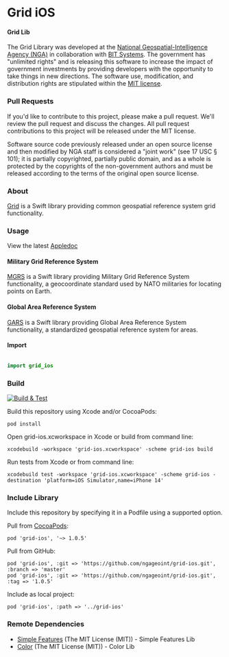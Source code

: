 # Grid iOS

#### Grid Lib ####

The Grid Library was developed at the [National Geospatial-Intelligence Agency (NGA)](http://www.nga.mil/) in collaboration with [BIT Systems](https://www.caci.com/bit-systems/). The government has "unlimited rights" and is releasing this software to increase the impact of government investments by providing developers with the opportunity to take things in new directions. The software use, modification, and distribution rights are stipulated within the [MIT license](http://choosealicense.com/licenses/mit/).

### Pull Requests ###
If you'd like to contribute to this project, please make a pull request. We'll review the pull request and discuss the changes. All pull request contributions to this project will be released under the MIT license.

Software source code previously released under an open source license and then modified by NGA staff is considered a "joint work" (see 17 USC § 101); it is partially copyrighted, partially public domain, and as a whole is protected by the copyrights of the non-government authors and must be released according to the terms of the original open source license.

### About ###

[Grid](http://ngageoint.github.io/grid-ios/) is a Swift library providing common geospatial reference system grid functionality.

### Usage ###

View the latest [Appledoc](http://ngageoint.github.io/grid-ios/docs/api/)

#### Military Grid Reference System ####

[MGRS](https://github.com/ngageoint/mgrs-ios) is a Swift library providing Military Grid Reference System functionality, a geocoordinate standard used by NATO militaries for locating points on Earth.

#### Global Area Reference System ####

[GARS](https://github.com/ngageoint/gars-ios) is a Swift library providing Global Area Reference System functionality, a standardized geospatial reference system for areas.

#### Import ####

```swift

import grid_ios

```

### Build ###

[![Build & Test](https://github.com/ngageoint/grid-ios/workflows/Build%20&%20Test/badge.svg)](https://github.com/ngageoint/grid-ios/actions/workflows/build-test.yml)

Build this repository using Xcode and/or CocoaPods:

    pod install

Open grid-ios.xcworkspace in Xcode or build from command line:

    xcodebuild -workspace 'grid-ios.xcworkspace' -scheme grid-ios build

Run tests from Xcode or from command line:

    xcodebuild test -workspace 'grid-ios.xcworkspace' -scheme grid-ios -destination 'platform=iOS Simulator,name=iPhone 14'

### Include Library ###

Include this repository by specifying it in a Podfile using a supported option.

Pull from [CocoaPods](https://cocoapods.org/pods/grid-ios):

    pod 'grid-ios', '~> 1.0.5'

Pull from GitHub:

    pod 'grid-ios', :git => 'https://github.com/ngageoint/grid-ios.git', :branch => 'master'
    pod 'grid-ios', :git => 'https://github.com/ngageoint/grid-ios.git', :tag => '1.0.5'

Include as local project:

    pod 'grid-ios', :path => '../grid-ios'

### Remote Dependencies ###

* [Simple Features](https://github.com/ngageoint/simple-features-ios) (The MIT License (MIT)) - Simple Features Lib
* [Color](https://github.com/ngageoint/color-ios) (The MIT License (MIT)) - Color Lib
